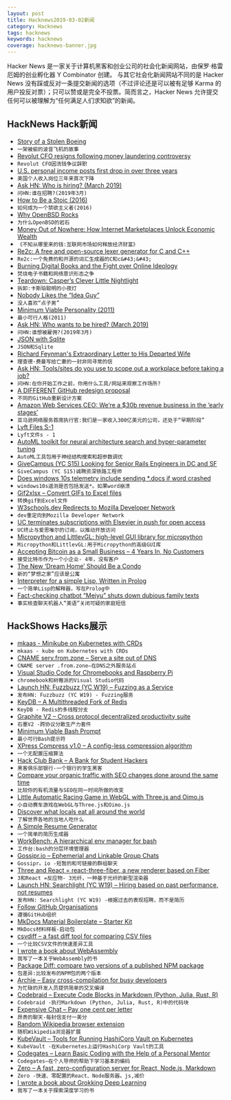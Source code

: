 ```yaml
---
layout: post
title: Hacknews2019-03-02新闻
category: Hacknews
tags: hacknews
keywords: hacknews
coverage: hacknews-banner.jpg
---
```


Hacker News 是一家关于计算机黑客和创业公司的社会化新闻网站，由保罗·格雷厄姆的创业孵化器 Y Combinator 创建。
与其它社会化新闻网站不同的是 Hacker News 没有踩或反对一条提交新闻的选项（不过评论还是可以被有足够 Karma 的用户投反对票）；只可以赞或是完全不投票。简而言之，Hacker News 允许提交任何可以被理解为“任何满足人们求知欲”的新闻。

## HackNews Hack新闻


- [Story of a Stolen Boeing](https://en.wikipedia.org/wiki/2003_Angola_727_disappearance)
- `一架被偷的波音飞机的故事`
- [Revolut CFO resigns following money laundering controversy](https://techcrunch.com/2019/03/01/revolut-cfo-peter-ohiggins-resigns/)
- `Revolut CFO因洗钱争议辞职`
- [U.S. personal income posts first drop in over three years](https://www.reuters.com/article/us-usa-economy-spenidng/u-s-personal-income-posts-first-drop-in-over-three-years-idUSKCN1QI4P7)
- `美国个人收入岗位三年来首次下降`
- [Ask HN: Who is hiring? (March 2019)](item?id=19281834)
- `问HN:谁在招聘?(2019年3月)`
- [How to Be a Stoic (2016)](https://www.newyorker.com/magazine/2016/12/19/how-to-be-a-stoic)
- `如何成为一个禁欲主义者(2016)`
- [Why OpenBSD Rocks](https://why-openbsd.rocks/fact/)
- `为什么OpenBSD的岩石`
- [Money Out of Nowhere: How Internet Marketplaces Unlock Economic Wealth](http://abovethecrowd.com/2019/02/27/money-out-of-nowhere-how-internet-marketplaces-unlock-economic-wealth/)
- `《不知从哪里来的钱:互联网市场如何释放经济财富》`
- [Re2c: A free and open-source lexer generator for C and C&#43;&#43;](http://re2c.org/)
- `Re2c:一个免费的和开源的词汇生成器的C和c&#43;&#43;`
- [Burning Digital Books and the Fight over Online Ideology](https://www.nicholasjrobinson.com/blog/culture-2-0/burning-digital-books-and-the-fight-over-online-ideology)
- `焚烧电子书籍和网络意识形态之争`
- [Teardown: Casper’s Clever Little Nightlight](https://blog.bolt.io/casper-glow-e4f8819376d7)
- `拆卸:卡斯珀聪明的小夜灯`
- [Nobody Likes the “Idea Guy”](https://www.riskology.co/idea-guy/)
- `没人喜欢“点子男”`
- [Minimum Viable Personality (2011)](https://avc.com/2011/09/minimum-viable-personality/)
- `最小可行人格(2011)`
- [Ask HN: Who wants to be hired? (March 2019)](item?id=19281832)
- `问HN:谁想被雇佣?(2019年3月)`
- [JSON with Sqlite](https://www.sqlite.org/json1.html)
- `JSON和Sqlite`
- [Richard Feynman&#39;s Extraordinary Letter to His Departed Wife](https://www.brainpickings.org/2017/10/17/richard-feynman-arline-letter/)
- `理查德·费曼写给亡妻的一封非同寻常的信`
- [Ask HN: Tools/sites do you use to scope out a workplace before taking a job?](item?id=19280341)
- `问HN:在你开始工作之前，你用什么工具/网站来观察工作场所?`
- [A DIFFERENT GitHub redesign proposal](https://blog.alexrohde.com/archives/656)
- `不同的GitHub重新设计方案`
- [Amazon Web Services CEO: We’re a $30b revenue business in the ‘early stages’](https://www.cnbc.com/2019/02/28/amazon-cloud-ceo-we-have-a-30-billion-run-rate-in-our-early-stages.html)
- `亚马逊网络服务首席执行官:我们是一家收入300亿美元的公司，还处于“早期阶段”`
- [Lyft Files S-1](https://www.sec.gov/Archives/edgar/data/1759509/000119312519059849/d633517ds1.htm)
- `Lyft文件s - 1`
- [AutoML toolkit for neural architecture search and hyper-parameter tuning](https://github.com/Microsoft/nni)
- `AutoML工具包用于神经结构搜索和超参数调优`
- [GiveCampus (YC S15) Looking for Senior Rails Engineers in DC and SF](https://www.givecampus.com/careers#engineering)
- `GiveCampus (YC S15)诚聘资深铁路工程师`
- [Does windows 10s telemetry include sending *.docs if word crashed](https://security.stackexchange.com/questions/204530/does-windows-10s-telemetry-include-sending-docs-if-word-crashed)
- `windows10s遥测是否包括发送*。如果word崩溃`
- [Gif2xlsx – Convert GIFs to Excel files](https://github.com/pugwonk/gif2xlsx/blob/master/README.md)
- `转换gif到Excel文件`
- [W3schools.dev Redirects to Mozilla Developer Network](http://w3schools.dev)
- `dev重定向到Mozilla Developer Network`
- [UC terminates subscriptions with Elsevier in push for open access](https://www.universityofcalifornia.edu/press-room/uc-terminates-subscriptions-worlds-largest-scientific-publisher-push-open-access-publicly)
- `UC终止与爱思唯尔的订阅，以推动开放访问`
- [Micropython and LittlevGL: high-level GUI library for micropython](https://blog.littlevgl.com/2019-02-20/micropython-bindings)
- `Micropython和LittlevGL:用于Micropython的高级GUI库`
- [Accepting Bitcoin as a Small Business – 4 Years In, No Customers](https://seymour-locksmiths.co.uk/bitcoin-locksmith/)
- `接受比特币作为一个小企业- 4年，没有客户`
- [The New ‘Dream Home’ Should Be a Condo](https://www.nytimes.com/interactive/2019/03/01/opinion/dream-home-condo-cloverdale.html)
- `新的“梦想之家”应该是公寓`
- [Interpreter for a simple Lisp, Written in Prolog](https://github.com/triska/lisprolog)
- `一个简单Lisp的解释器，写在Prolog中`
- [Fact-checking chatbot “Meiyu” shuts down dubious family texts](https://www.wsj.com/articles/know-it-all-robot-shuts-down-dubious-family-texts-11551370040)
- `事实核查聊天机器人“美语”关闭可疑的家庭短信`


## HackShows Hacks展示

- [ mkaas - Minikube on Kubernetes with CRDs](https://github.com/alexellis/mkaas)
- `mkaas - kube on Kubernetes with CRDs`
- [ CNAME serv.from.zone – Serve a site out of DNS](https://serv.from.zone/)
- `CNAME server .from.zone—在DNS之外服务站点`
- [ Visual Studio Code for Chromebooks and Raspberry Pi](https://code.headmelted.com)
- `chromebook和树莓派的Visual Studio代码`
- [Launch HN: Fuzzbuzz (YC W19) – Fuzzing as a Service](https://news.ycombinator.com/item?id=19265377)
- `发布HN: Fuzzbuzz (YC W19) - Fuzzing服务`
- [ KeyDB – A Multithreaded Fork of Redis](https://github.com/JohnSully/KeyDB)
- `KeyDB - Redis的多线程分支`
- [ Graphite V2 – Cross protocol decentralized productivity suite](https://app.graphitedocs.com)
- `石墨V2 -跨协议分散生产力套件`
- [ Minimum Viable Bash Prompt](https://github.com/chkhd/bash-prompt)
- `最小可行Bash提示符`
- [ XPress Compress v1.0 – A config-less compression algorithm](https://github.com/zelon88/xPress)
- `一个无配置压缩算法`
- [ Hack Club Bank – A Bank for Student Hackers](https://medium.com/hackclub/hack-club-bank-is-now-live-for-everyone-including-you-884f7f54836f)
- `黑客俱乐部银行-一个银行的学生黑客`
- [ Compare your organic traffic with SEO changes done around the same time](https://news.ycombinator.com/item?id=19279783)
- `比较你的有机流量与SEO在同一时间所做的改变`
- [ Little Automatic Racing Game in WebGL with Three.js and Oimo.js](http://emh.lart.no/publish/csb/csb3d/v1/?dupCount=10&amp;swarmCount=1&amp;unitScale=0.2&amp;ownPhysics=false)
- `小自动赛车游戏在WebGL与Three.js和Oimo.js`
- [ Discover what locals eat all around the world](https://what.toeat.in)
- `了解世界各地的当地人吃什么`
- [ A Simple Resume Generator](https://hire-clio.now.sh)
- `一个简单的简历生成器`
- [ WorkBench: A hierarchical env manager for bash](https://github.com/pshirali/workbench)
- `工作台:bash的分层环境管理器`
- [ Gossipr.io – Ephemerial and Linkable Group Chats](https://gossipr.io)
- `Gossipr。io -短暂的和可链接的群组聊天`
- [ Three and React = react-three-fiber, a new renderer based on Fiber](https://github.com/drcmda/react-three-fiber)
- `3和React =反应物- 3光纤，一种基于光纤的新型渲染器`
- [Launch HN: Searchlight (YC W19) – Hiring based on past performance, not resumes](https://news.ycombinator.com/item?id=19273409)
- `发布HN: Searchlight (YC W19) -根据过去的表现招聘，而不是简历`
- [ Follow GitHub Organisations](https://github.com/follow-github-organisation/follow-github-organisation)
- `遵循GitHub组织`
- [ MkDocs Material Boilerplate – Starter Kit](https://github.com/peaceiris/mkdocs-material-boilerplate)
- `MkDocs材料样板-启动包`
- [ csvdiff – a fast diff tool for comparing CSV files](https://github.com/aswinkarthik/csvdiff)
- `一个比较CSV文件的快速差异工具`
- [ I wrote a book about WebAssembly](https://news.ycombinator.com/item?id=19274941)
- `我写了一本关于WebAssembly的书`
- [ Package Diff: compare two versions of a published NPM package](https://diff.intrinsic.com/)
- `包差异:比较发布的NPM包的两个版本`
- [ Archie – Easy cross-compilation for busy developers](https://github.com/headmelted/archie)
- `为忙碌的开发人员提供简单的交叉编译`
- [ Codebraid – Execute Code Blocks in Markdown (Python, Julia, Rust, R)](https://github.com/gpoore/codebraid)
- `Codebraid -执行Markdown (Python, Julia, Rust, R)中的代码块`
- [ Expensive Chat – Pay one cent per letter](https://expensive.chat)
- `昂贵的聊天-每封信支付一美分`
- [ Random Wikipedia browser extension](https://chrome.google.com/webstore/detail/random-wikipedia/kanbdekniajhfdofkbikiclgccplhfjg)
- `随机Wikipedia浏览器扩展`
- [ KubeVault – Tools for Running HashiCorp Vault on Kubernetes](https://github.com/kubevault/docs/blob/master/docs/concepts/what-is-kubevault.md)
- `KubeVault -在Kubernetes上运行HashiCorp Vault的工具`
- [ Codegates – Learn Basic Coding with the Help of a Personal Mentor](https://codegates.com/)
- `Codegates—在个人导师的帮助下学习基本的编码`
- [ Zero – A fast, zero-configuration server for React, Node.js, Markdown](https://zeroserver.io/)
- `Zero -快速、零配置的React、Node服务器。js,减价`
- [ I wrote a book about Grokking Deep Learning](https://www.manning.com/books/grokking-deep-learning)
- `我写了一本关于探索深度学习的书`


